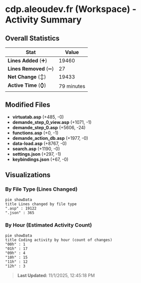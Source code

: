 # cdp.aleoudev.fr (Workspace) - Activity Summary 

## Overall Statistics

| Stat                   | Value                                                             |
| ---------------------- | ----------------------------------------------------------------- |
| **Lines Added** (➕)   | 19460                                          |
| **Lines Removed** (➖) | 27                                        |
| **Net Change** (↕)    | 19433                |
| **Active Time** (⌚)   | 79 minutes |


## Modified Files
- **virtuatab.asp** (+485, -0)
- **demande_step_0_view.asp** (+1071, -1)
- **demande_step_0.asp** (+5606, -24)
- **functions.asp** (+0, -1)
- **demande_action_db.asp** (+1977, -0)
- **data-load.asp** (+8767, -0)
- **search.asp** (+1190, -0)
- **settings.json** (+297, -1)
- **keybindings.json** (+67, -0)

## Visualizations

### By File Type (Lines Changed)

```mermaid
pie showData
title Lines changed by file type
".asp" : 19122
".json" : 365
```

### By Hour (Estimated Activity Count)

```mermaid
pie showData
title Coding activity by hour (count of changes)
"00h" : 1
"01h" : 17
"09h" : 4
"10h" : 15
"11h" : 12
"12h" : 3
```


> **Last Updated:** 11/1/2025, 12:45:18 PM